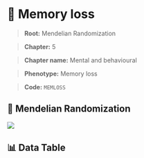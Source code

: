 # 🧪 Memory loss

> **Root:** Mendelian Randomization

> **Chapter:** 5  

> **Chapter name:** Mental and behavioural

> **Phenotype:** Memory loss  

> **Code:** `MEMLOSS`

## 🧬 Mendelian Randomization  

<img src="/MR/Figures/Forward/MEMLOSS.png"/>

## 📊 Data Table

<CsvTableMRF src="/MR_Data/Forward/MEMLOSS.csv"/>
